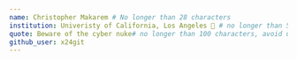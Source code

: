 ```yaml
---
name: Christopher Makarem # No longer than 28 characters
institution: Univeristy of California, Los Angeles 🚩 # no longer than 58 characters
quote: Beware of the cyber nuke# no longer than 100 characters, avoid using quotes(") to guarantee the format remains the same.
github_user: x24git
---
```

